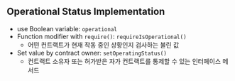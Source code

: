## Operational Status Implementation

- use Boolean variable: `operational`
- Function modifier with `require()`: `requireIsOperational()`
  - 어떤 컨트랙트가 현재 작동 중인 상황인지 검사하는 불린 값
- Set value by contract owner: `setOperatingStatus()`
  - 컨트랙트 소유자 또는 허가받은 자가 컨트랙트를 통제할 수 있는 인터페이스 메서드
